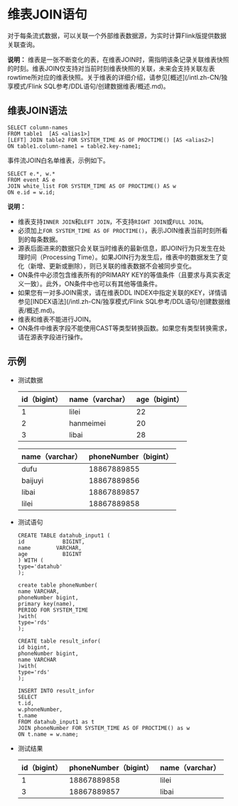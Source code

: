 # 维表JOIN语句

对于每条流式数据，可以关联一个外部维表数据源，为实时计算Flink版提供数据关联查询。

**说明：** 维表是一张不断变化的表，在维表JOIN时，需指明该条记录关联维表快照的时刻。维表JOIN仅支持对当前时刻维表快照的关联，未来会支持关联左表rowtime所对应的维表快照。关于维表的详细介绍，请参见[概述](/intl.zh-CN/独享模式/Flink SQL参考/DDL语句/创建数据维表/概述.md)。

## 维表JOIN语法

```
SELECT column-names
FROM table1  [AS <alias1>]
[LEFT] JOIN table2 FOR SYSTEM_TIME AS OF PROCTIME() [AS <alias2>]
ON table1.column-name1 = table2.key-name1;
```

事件流JOIN白名单维表，示例如下。

```
SELECT e.*, w.*
FROM event AS e
JOIN white_list FOR SYSTEM_TIME AS OF PROCTIME() AS w
ON e.id = w.id;
```

**说明：**

-   维表支持`INNER JOIN`和`LEFT JOIN`，不支持`RIGHT JOIN`或`FULL JOIN`。
-   必须加上`FOR SYSTEM_TIME AS OF PROCTIME()`，表示JOIN维表当前时刻所看到的每条数据。
-   源表后面进来的数据只会关联当时维表的最新信息，即JOIN行为只发生在处理时间（Processing Time）。如果JOIN行为发生后，维表中的数据发生了变化（新增、更新或删除），则已关联的维表数据不会被同步变化。
-   ON条件中必须包含维表所有的PRIMARY KEY的等值条件（且要求与真实表定义一致）。此外，ON条件中也可以有其他等值条件。
-   如果您有一对多JOIN需求，请在维表DDL INDEX中指定关联的KEY，详情请参见[INDEX语法](/intl.zh-CN/独享模式/Flink SQL参考/DDL语句/创建数据维表/概述.md)。
-   维表和维表不能进行JOIN。
-   ON条件中维表字段不能使用CAST等类型转换函数。如果您有类型转换需求，请在源表字段进行操作。

## 示例

-   测试数据

    |id（bigint）|name（varchar）|age（bigint）|
    |----------|-------------|-----------|
    |1|lilei|22|
    |2|hanmeimei|20|
    |3|libai|28|

    |name（varchar）|phoneNumber（bigint）|
    |-------------|-------------------|
    |dufu|18867889855|
    |baijuyi|18867889856|
    |libai|18867889857|
    |lilei|18867889858|

-   测试语句

    ```
    CREATE TABLE datahub_input1 (
    id            BIGINT,
    name        VARCHAR,
    age           BIGINT
    ) WITH (
    type='datahub'
    );
    
    create table phoneNumber(
    name VARCHAR,
    phoneNumber bigint,
    primary key(name),
    PERIOD FOR SYSTEM_TIME
    )with(
    type='rds'
    );
    
    CREATE table result_infor(
    id bigint,
    phoneNumber bigint,
    name VARCHAR
    )with(
    type='rds'
    );
    
    INSERT INTO result_infor
    SELECT
    t.id,
    w.phoneNumber,
    t.name
    FROM datahub_input1 as t
    JOIN phoneNumber FOR SYSTEM_TIME AS OF PROCTIME() as w
    ON t.name = w.name;
    ```

-   测试结果

    |id（bigint）|phoneNumber（bigint）|name（varchar）|
    |----------|-------------------|-------------|
    |1|18867889858|lilei|
    |3|18867889857|libai|



